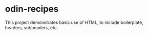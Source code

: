 # odin-recipes
This project demonstrates basic use of HTML, to include
boilerplate, headers, subheaders, etc.